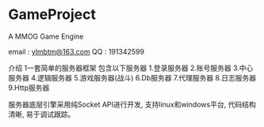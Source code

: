 GameProject
===========

A MMOG Game Engine

email : ylmbtm@163.com
QQ    : 191342599

介绍
1一套简单的服务器框架
包含以下服务器
1.登录服务器
2.账号服务器
3.中心服务器
4.逻辑服务器
5.游戏服务器(战斗)
6.Db服务器
7.代理服务器
8.日志服务器
9.Http服务器

服务器底层引擎采用纯Socket API进行开发, 支持linux和windows平台, 代码结构清晰, 易于调试跟踪。


